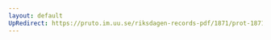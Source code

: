 ```yaml
---
layout: default
UpRedirect: https://pruto.im.uu.se/riksdagen-records-pdf/1871/prot-1871--ak--418/prot-1871--ak--418_005.pdf
---
```

